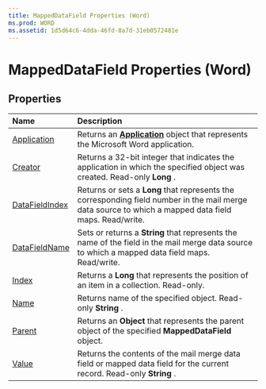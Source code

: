 ```yaml
---
title: MappedDataField Properties (Word)
ms.prod: WORD
ms.assetid: 1d5d64c6-4dda-46fd-8a7d-31eb0572481e
---
```



# MappedDataField Properties (Word)

## Properties



|**Name**|**Description**|
|:-----|:-----|
|[Application](mappeddatafield-application-property-word.md)|Returns an  **[Application](application-object-word.md)** object that represents the Microsoft Word application.|
|[Creator](mappeddatafield-creator-property-word.md)|Returns a 32-bit integer that indicates the application in which the specified object was created. Read-only  **Long** .|
|[DataFieldIndex](mappeddatafield-datafieldindex-property-word.md)|Returns or sets a  **Long** that represents the corresponding field number in the mail merge data source to which a mapped data field maps. Read/write.|
|[DataFieldName](mappeddatafield-datafieldname-property-word.md)|Sets or returns a  **String** that represents the name of the field in the mail merge data source to which a mapped data field maps. Read/write.|
|[Index](mappeddatafield-index-property-word.md)|Returns a  **Long** that represents the position of an item in a collection. Read-only.|
|[Name](mappeddatafield-name-property-word.md)|Returns name of the specified object. Read-only  **String** .|
|[Parent](mappeddatafield-parent-property-word.md)|Returns an  **Object** that represents the parent object of the specified **MappedDataField** object.|
|[Value](mappeddatafield-value-property-word.md)|Returns the contents of the mail merge data field or mapped data field for the current record. Read-only  **String** .|

